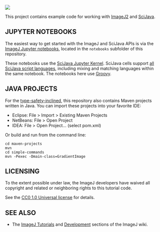 [![](https://travis-ci.org/imagej/tutorials.svg?branch=master)](https://travis-ci.org/imagej/tutorials)

This project contains example code for working with
[ImageJ2](https://imagej.net/ImageJ2) and
[SciJava](https://imagej.net/SciJava).


JUPYTER NOTEBOOKS
-----------------

The easiest way to get started with the ImageJ and SciJava APIs is via the
[ImageJ Jupyter notebooks](https://nbviewer.jupyter.org/github/imagej/tutorials/blob/master/notebooks/ImageJ%20Tutorials%20and%20Demo.ipynb),
located in the `notebooks` subfolder of this repository.

These notebooks use the
[SciJava Jupyter Kernel](https://github.com/hadim/scijava-jupyter-kernel).
SciJava cells support
[all SciJava script languages](http://imagej.net/Scripting#Supported_languages),
including mixing and matching languages within the same notebook.
The notebooks here use [Groovy](http://imagej.net/Groovy_Scripting).


JAVA PROJECTS
-------------

For the
[type-safety-inclined](https://softwareengineering.stackexchange.com/a/38257),
this repository also contains Maven projects written in Java.
You can import these projects into your favorite IDE:

  * Eclipse: File > Import > Existing Maven Projects
  * NetBeans: File > Open Project
  * IDEA: File > Open Project... (select pom.xml)

Or build and run from the command line:

    cd maven-projects
    mvn
    cd simple-commands
    mvn -Pexec -Dmain-class=GradientImage


LICENSING
---------

To the extent possible under law, the ImageJ developers have waived
all copyright and related or neighboring rights to this tutorial code.

See the [CC0 1.0 Universal license](https://creativecommons.org/publicdomain/zero/1.0/) for details.


SEE ALSO
--------

* The [ImageJ Tutorials](https://imagej.net/Tutorials) and [Development](https://imagej.net/Development) sections of the ImageJ wiki.
